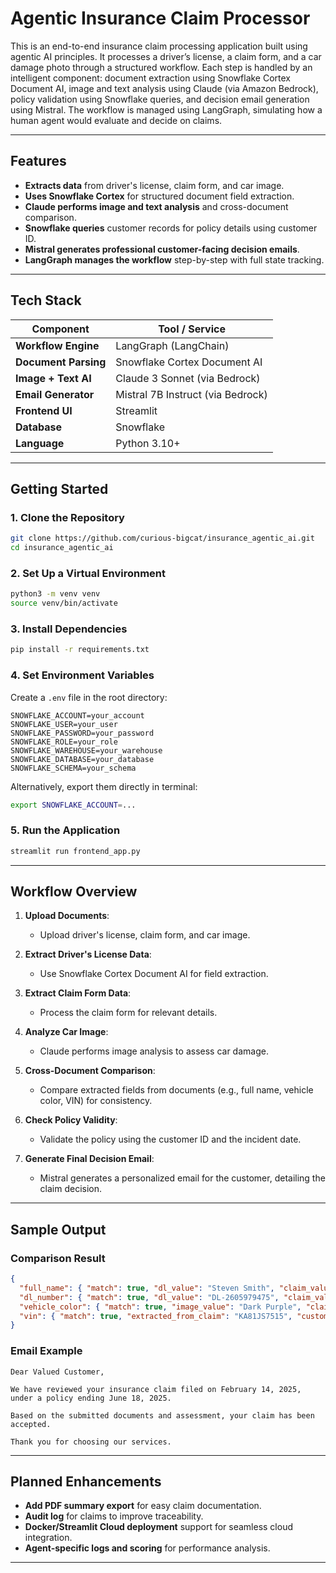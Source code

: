 # Agentic Insurance Claim Processor

This is an end-to-end insurance claim processing application built using agentic AI principles. It processes a driver’s license, a claim form, and a car damage photo through a structured workflow. Each step is handled by an intelligent component: document extraction using Snowflake Cortex Document AI, image and text analysis using Claude (via Amazon Bedrock), policy validation using Snowflake queries, and decision email generation using Mistral. The workflow is managed using LangGraph, simulating how a human agent would evaluate and decide on claims.

---

## Features

* **Extracts data** from driver's license, claim form, and car image.
* **Uses Snowflake Cortex** for structured document field extraction.
* **Claude performs image and text analysis** and cross-document comparison.
* **Snowflake queries** customer records for policy details using customer ID.
* **Mistral generates professional customer-facing decision emails**.
* **LangGraph manages the workflow** step-by-step with full state tracking.

---

## Tech Stack

| Component            | Tool / Service                    |
| -------------------- | --------------------------------- |
| **Workflow Engine**  | LangGraph (LangChain)             |
| **Document Parsing** | Snowflake Cortex Document AI      |
| **Image + Text AI**  | Claude 3 Sonnet (via Bedrock)     |
| **Email Generator**  | Mistral 7B Instruct (via Bedrock) |
| **Frontend UI**      | Streamlit                         |
| **Database**         | Snowflake                         |
| **Language**         | Python 3.10+                      |

---

## Getting Started

### 1. Clone the Repository

```bash
git clone https://github.com/curious-bigcat/insurance_agentic_ai.git
cd insurance_agentic_ai
```

### 2. Set Up a Virtual Environment

```bash
python3 -m venv venv
source venv/bin/activate
```

### 3. Install Dependencies

```bash
pip install -r requirements.txt
```

### 4. Set Environment Variables

Create a `.env` file in the root directory:

```
SNOWFLAKE_ACCOUNT=your_account
SNOWFLAKE_USER=your_user
SNOWFLAKE_PASSWORD=your_password
SNOWFLAKE_ROLE=your_role
SNOWFLAKE_WAREHOUSE=your_warehouse
SNOWFLAKE_DATABASE=your_database
SNOWFLAKE_SCHEMA=your_schema
```

Alternatively, export them directly in terminal:

```bash
export SNOWFLAKE_ACCOUNT=...
```

### 5. Run the Application

```bash
streamlit run frontend_app.py
```

---

## Workflow Overview

1. **Upload Documents**:

   * Upload driver's license, claim form, and car image.

2. **Extract Driver's License Data**:

   * Use Snowflake Cortex Document AI for field extraction.

3. **Extract Claim Form Data**:

   * Process the claim form for relevant details.

4. **Analyze Car Image**:

   * Claude performs image analysis to assess car damage.

5. **Cross-Document Comparison**:

   * Compare extracted fields from documents (e.g., full name, vehicle color, VIN) for consistency.

6. **Check Policy Validity**:

   * Validate the policy using the customer ID and the incident date.

7. **Generate Final Decision Email**:

   * Mistral generates a personalized email for the customer, detailing the claim decision.

---

## Sample Output

### Comparison Result

```json
{
  "full_name": { "match": true, "dl_value": "Steven Smith", "claim_value": "Steven Smith" },
  "dl_number": { "match": true, "dl_value": "DL-2605979475", "claim_value": "DL-2605979475" },
  "vehicle_color": { "match": true, "image_value": "Dark Purple", "claim_value": "Dark Purple" },
  "vin": { "match": true, "extracted_from_claim": "KA81JS7515", "customer_record_value": "KA81JS7515" }
}
```

### Email Example

```text
Dear Valued Customer,

We have reviewed your insurance claim filed on February 14, 2025, under a policy ending June 18, 2025.

Based on the submitted documents and assessment, your claim has been accepted.

Thank you for choosing our services.
```

---

## Planned Enhancements

* **Add PDF summary export** for easy claim documentation.
* **Audit log** for claims to improve traceability.
* **Docker/Streamlit Cloud deployment** support for seamless cloud integration.
* **Agent-specific logs and scoring** for performance analysis.

---